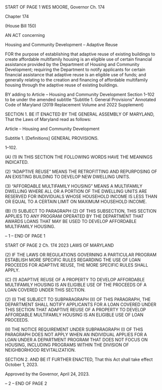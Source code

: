 START OF PAGE 1
WES MOORE, Governor Ch. 174

Chapter 174

(House Bill 150)

AN ACT concerning

Housing and Community Development – Adaptive Reuse

FOR the purpose of establishing that adaptive reuse of existing buildings to create
affordable multifamily housing is an eligible use of certain financial assistance
provided by the Department of Housing and Community Development; requiring the
Department to notify applicants for certain financial assistance that adaptive reuse
is an eligible use of funds; and generally relating to the creation and financing of
affordable multifamily housing through the adaptive reuse of existing buildings.

BY adding to
Article – Housing and Community Development
Section 1–102 to be under the amended subtitle “Subtitle 1. General Provisions”
Annotated Code of Maryland
(2019 Replacement Volume and 2022 Supplement)

SECTION 1. BE IT ENACTED BY THE GENERAL ASSEMBLY OF MARYLAND,
That the Laws of Maryland read as follows:

Article – Housing and Community Development

Subtitle 1. [Definitions] GENERAL PROVISIONS.

1–102.

(A) (1) IN THIS SECTION THE FOLLOWING WORDS HAVE THE MEANINGS
INDICATED.

(2) “ADAPTIVE REUSE” MEANS THE RETROFITTING AND
REPURPOSING OF AN EXISTING BUILDING TO DEVELOP NEW DWELLING UNITS.

(3) “AFFORDABLE MULTIFAMILY HOUSING” MEANS A MULTIFAMILY
DWELLING WHERE ALL OR A PORTION OF THE DWELLING UNITS ARE RESERVED FOR
INDIVIDUALS WHOSE HOUSEHOLD INCOME IS LESS THAN OR EQUAL TO A CERTAIN
LIMIT ON MAXIMUM HOUSEHOLD INCOME.

(B) (1) SUBJECT TO PARAGRAPH (2) OF THIS SUBSECTION, THIS SECTION
APPLIES TO ANY PROGRAM OPERATED BY THE DEPARTMENT THAT AWARDS LOANS
THAT MAY BE USED TO DEVELOP AFFORDABLE MULTIFAMILY HOUSING.

– 1 –
END OF PAGE 1

START OF PAGE 2
Ch. 174 2023 LAWS OF MARYLAND

(2) IF THE LAWS OR REGULATIONS GOVERNING A PARTICULAR
PROGRAM ESTABLISH MORE SPECIFIC RULES REGARDING THE USE OF LOAN
PROCEEDS FOR ADAPTIVE REUSE, THE MORE SPECIFIC RULES SHALL APPLY.

(C) (1) ADAPTIVE REUSE OF A PROPERTY TO DEVELOP AFFORDABLE
MULTIFAMILY HOUSING IS AN ELIGIBLE USE OF THE PROCEEDS OF A LOAN COVERED
UNDER THIS SECTION.

(2) (I) THE SUBJECT TO SUBPARAGRAPH (II) OF THIS PARAGRAPH,
THE DEPARTMENT SHALL NOTIFY APPLICANTS FOR A LOAN COVERED UNDER THIS
SECTION THAT ADAPTIVE REUSE OF A PROPERTY TO DEVELOP AFFORDABLE
MULTIFAMILY HOUSING IS AN ELIGIBLE USE OF LOAN PROCEEDS.

(II) THE NOTICE REQUIREMENT UNDER SUBPARAGRAPH (I) OF
THIS PARAGRAPH DOES NOT APPLY WHEN AN INDIVIDUAL APPLIES FOR A LOAN
UNDER A DEPARTMENT PROGRAM THAT DOES NOT FOCUS ON HOUSING, INCLUDING
PROGRAMS WITHIN THE DIVISION OF NEIGHBORHOOD REVITALIZATION.

SECTION 2. AND BE IT FURTHER ENACTED, That this Act shall take effect
October 1, 2023.

Approved by the Governor, April 24, 2023.

– 2 –
END OF PAGE 2